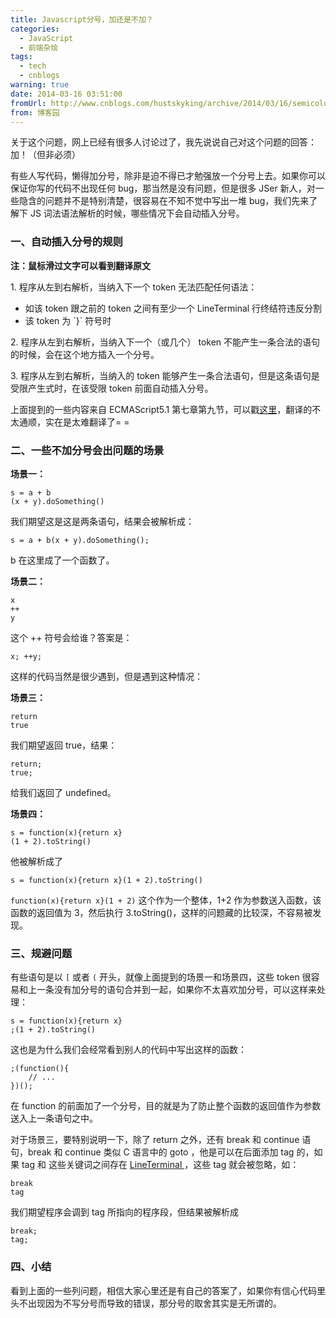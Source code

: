 ```yaml
---
title: Javascript分号，加还是不加？
categories:
  - JavaScript
  - 前端杂烩
tags:
  - tech
  - cnblogs
warning: true
date: 2014-03-16 03:51:00
fromUrl: http://www.cnblogs.com/hustskyking/archive/2014/03/16/semicolon-retalk.html
from: 博客园
---
```



<p>关于这个问题，网上已经有很多人讨论过了，我先说说自己对这个问题的回答：加！（但非必须）</p>
<p>有些人写代码，懒得加分号，除非是迫不得已才勉强放一个分号上去。如果你可以保证你写的代码不出现任何 bug，那当然是没有问题，但是很多 JSer 新人，对一些隐含的问题并不是特别清楚，很容易在不知不觉中写出一堆 bug，我们先来了解下 JS 词法语法解析的时候，哪些情况下会自动插入分号。</p>
<h3>一、自动插入分号的规则</h3>
<p><span><strong>注：鼠标滑过文字可以看到翻译原文</strong></span></p>
<p>1. <span class="translator" title="When, as the program is parsed from left to right, a token (called the offending token) is encountered that is not allowed by any production of the grammar, then a semicolon is automatically inserted before the offending token if one or more of the following conditions is true:">程序从左到右解析，当纳入下一个 token 无法匹配任何语法：</span></p>
<ul>
<li><span class="translator" title="The offending token is separated from the previous token by at least one LineTerminator.">如该 token 跟之前的 token 之间有至少一个 LineTerminal 行终结符违反分割</span></li>
<li><span class="translator" title="The offending token is }.">该 token 为 `}` 符号时</span></li>
</ul>
<p>2. <span class="translator" title="When, as the program is parsed from left to right, the end of the input stream of tokens is encountered and the parser is unable to parse the input token stream as a single complete ECMAScript Program, then a semicolon is automatically inserted at the end of the input stream.">程序从左到右解析，当纳入下一个（或几个） token 不能产生一条合法的语句的时候，会在这个地方插入一个分号。</span></p>

<p>
3. <span class="translator" title="When, as the program is parsed from left to right, a token is encountered that is allowed by some production of the grammar, but the production is a restricted production and the token would be the first token for a terminal or nonterminal immediately following the annotation \[no LineTerminator here]" within the restricted production (and therefore such a token is called a restricted token), and the restricted token is separated from the previous token by at least one LineTerminator, then a semicolon is automatically inserted before the restricted token.">程序从左到右解析，当纳入的 token 能够产生一条合法语句，但是这条语句是受限产生式时，在该受限 token 前面自动插入分号。</span>
</p>
<p>上面提到的一些内容来自 ECMAScript5.1 第七章第九节，可以戳<a href="http://barretlee.com/ST/ES5.1/#sec-7.9.1" target="_blank">这里</a>，翻译的不太通顺，实在是太难翻译了= =</p>
<h3>二、一些不加分号会出问题的场景</h3>
<p><strong>场景一：</strong></p>

```
s = a + b
(x + y).doSomething()

```

<p>我们期望这是这是两条语句，结果会被解析成：</p>

```
s = a + b(x + y).doSomething();

```

<p>b 在这里成了一个函数了。</p>
<p><strong>场景二：</strong></p>

```
x
++
y

```

<p>这个 ++ 符号会给谁？答案是：</p>

```
x; ++y;

```

<p>这样的代码当然是很少遇到，但是遇到这种情况：</p>
<p><strong>场景三：</strong></p>

```
return
true

```

<p>我们期望返回 true，结果：</p>

```
return;
true;

```

<p>给我们返回了 undefined。</p>
<p><strong>场景四：</strong></p>

```
s = function(x){return x}
(1 + 2).toString()

```

<p>他被解析成了</p>

```
s = function(x){return x}(1 + 2).toString()

```

<p><code>function(x){return x}(1 + 2)</code> 这个作为一个整体，1+2 作为参数送入函数，该函数的返回值为 3，然后执行 3.toString()，这样的问题藏的比较深，不容易被发现。</p>
<h3>三、规避问题</h3>
<p>有些语句是以 <code>[</code> 或者 <code>(</code> 开头，就像上面提到的场景一和场景四，这些 token 很容易和上一条没有加分号的语句合并到一起，如果你不太喜欢加分号，可以这样来处理：</p>

```
s = function(x){return x}
;(1 + 2).toString()

```

<p>这也是为什么我们会经常看到别人的代码中写出这样的函数：</p>

```
;(function(){
    // ...
})();

```

<p>在 function 的前面加了一个分号，目的就是为了防止整个函数的返回值作为参数送入上一条语句之中。</p>
<p>对于场景三，要特别说明一下，除了 return 之外，还有 break 和 continue 语句，break 和 continue 类似 C 语言中的 goto ，他是可以在后面添加 tag 的，如果 tag 和 这些关键词之间存在 <a href="http://barretlee.com/ST/ES5.1/#sec-7.3" target="_blank">LineTerminal </a>，这些 tag 就会被忽略，如：</p>

```
break
tag

```

<p>我们期望程序会调到 tag 所指向的程序段，但结果被解析成</p>

```
break;
tag;

```

<h3>四、小结</h3>
<p>看到上面的一些列问题，相信大家心里还是有自己的答案了，如果你有信心代码里头不出现因为不写分号而导致的错误，那分号的取舍其实是无所谓的。</p>

